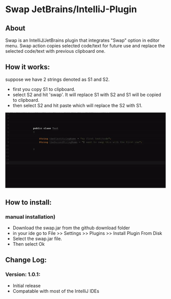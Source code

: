 # Swap JetBrains/IntelliJ-Plugin
## About
Swap is an IntelliJ/JetBrains plugin that integrates "Swap" option in editor menu. Swap action copies selected code/text for future use and replace the selected code/text with previous clipboard one.


## How it works:
suppose we have 2 strings denoted as S1 and S2.

- first you copy S1 to clipboard.
- select S2 and hit 'swap'. It will replace S1 with S2 and S1 will be copied to clipboard.
- then select S2 and hit paste which will replace the S2 with S1.

![](download/how-it-works.gif)



## How to install: 

### manual installation)
- Download the swap.jar from the github download folder
- in your ide go to File >> Settings >> Plugins >> Install Plugin From Disk 
- Select the swap.jar file.
- Then select Ok

## Change Log:
### Version: 1.0.1:
- Initial release
- Compatable with most of the IntelliJ IDEs

